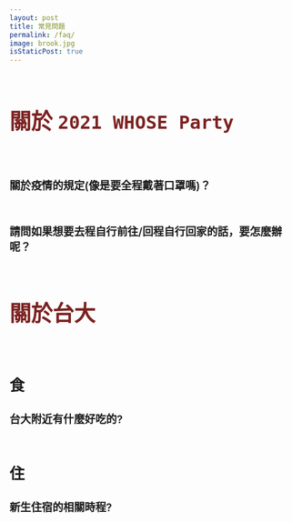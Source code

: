 ```yaml
---
layout: post
title: 常見問題
permalink: /faq/
image: brook.jpg
isStaticPost: true
---
```

<br>
<p style="color: #7c2222;font-size: 1cm;font-weight: 600">關於 <code>2021 WHOSE Party</code></p>
<br>

<p style="font-size: 0.5cm;font-weight: 600">關於疫情的規定(像是要全程戴著口罩嗎)？</p>
<br>

<p style="font-size: 0.5cm;font-weight: 600">請問如果想要去程自行前往/回程自行回家的話，要怎麼辦呢？</p>
<br>

<p style="color: #7c2222;font-size: 1cm;font-weight: 600">關於台大</p>
<br>

<p style="font-size: 0.7cm;font-weight: 600">食</p>
<p style="font-size: 0.5cm;font-weight: 600">台大附近有什麼好吃的?</p>
<br>

<p style="font-size: 0.7cm;font-weight: 600">住</p>
<p style="font-size: 0.5cm;font-weight: 600">新生住宿的相關時程?</p>
